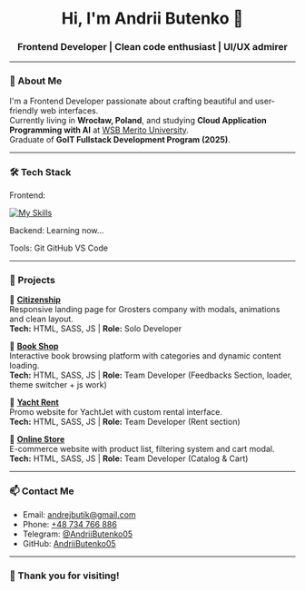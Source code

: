 <h1 align="center">Hi, I'm Andrii Butenko 👋</h1>
<h3 align="center">Frontend Developer | Clean code enthusiast | UI/UX admirer</h3>

---

### 🧾 About Me

I'm a Frontend Developer passionate about crafting beautiful and user-friendly web interfaces.  
Currently living in **Wrocław, Poland**, and studying **Cloud Application Programming with AI** at [WSB Merito University](https://www.merito.pl/wroclaw/studia-i-szkolenia/studia-i-stopnia/kierunki-i-specjalnosci/informatyka/programista-aplikacji-w-chmurze-z-wykorzystaniem-ai).  
Graduate of **GoIT Fullstack Development Program (2025)**.

---

### 🛠 Tech Stack

Frontend:

[![My Skills](https://skillicons.dev/icons?i=js,html,css,wasm)](https://skillicons.dev)

Backend:
Learning now...

Tools:
Git GitHub VS Code

---

### 🚀 Projects

📌 **[Citizenship](https://github.com/AndriiButenko05/project-grosters)**  
Responsive landing page for Grosters company with modals, animations and clean layout.  
**Tech:** HTML, SASS, JS | **Role:** Solo Developer  

📌 **[Book Shop](https://github.com/AndriiButenko05/project-js-06)**  
Interactive book browsing platform with categories and dynamic content loading.  
**Tech:** HTML, SASS, JS | **Role:** Team Developer (Feedbacks Section, loader, theme switcher + js work)

📌 **[Yacht Rent](https://github.com/netkatya/team-6-project)**  
Promo website for YachtJet with custom rental interface.  
**Tech:** HTML, SASS, JS | **Role:** Team Developer (Rent section)

📌 **[Online Store](https://github.com/AndriiButenko05/Project)**  
E-commerce website with product list, filtering system and cart modal.  
**Tech:** HTML, SASS, JS | **Role:** Team Developer (Catalog & Cart)

---

### 📫 Contact Me

- Email: andrejbutik@gmail.com  
- Phone: [+48 734 766 886](tel:+48734766886)  
- Telegram: [@AndriiButenko05](https://t.me/AndriiButenko05)  
- GitHub: [AndriiButenko05](https://github.com/AndriiButenko05)

---

### 🖤 Thank you for visiting!
